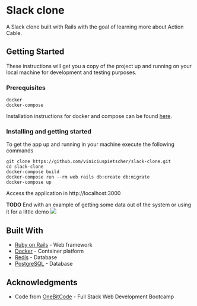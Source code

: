 # Slack clone

A Slack clone built with Rails with the goal of learning more about Action Cable.

## Getting Started

These instructions will get you a copy of the project up and running on your local machine for development and testing purposes.

### Prerequisites

```
docker
docker-compose
```
Installation instructions for docker and compose can be found [here](https://docs.docker.com/install).

### Installing and getting started

To get the app up and running in your machine execute the following commands

```shell
git clone https://github.com/viniciuspietscher/slack-clone.git
cd slack-clone
docker-compose build
docker-compose run --rm web rails db:create db:migrate
docker-compose up
```

Access the application in http://localhost:3000

**TODO** End with an example of getting some data out of the system or using it for a little demo
![](https://thumbs.gfycat.com/FavoriteUnconsciousFallowdeer-size_restricted.gif)


## Built With

* [Ruby on Rails](http://rubyonrails.org) - Web framework
* [Docker](https://docker.com) - Container platform
* [Redis](https://redis.io/) - Database
* [PostgreSQL](https://www.postgresql.org/) - Database


## Acknowledgments

* Code from [OneBitCode](https://onebitcode.com) - Full Stack Web Development Bootcamp
